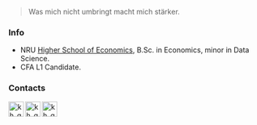 > Was mich nicht umbringt macht mich stärker.

### Info
* NRU [Higher School of Economics](https://www.hse.ru/en/), B.Sc. in Economics, minor in Data Science. 
* CFA L1 Candidate.

### Contacts
[<img align="left" alt="kh_gleb_linkedin" width="30px" src="https://cdns.iconmonstr.com/wp-content/assets/preview/2012/240/iconmonstr-linkedin-3.svg"/>](https://www.linkedin.com/in/khaykingleb)
[<img align="left" alt="kh_gleb_kaggle" width="30px" src="https://img.icons8.com/windows/32/000000/kaggle.svg"/>](https://www.kaggle.com/glebkhaykin)
[<img align="left" alt="kh_gleb_telegram" width="30px" src="https://img.icons8.com/wired/64/000000/telegram-app.svg"/>](https://telegram.me/khaykingleb)
